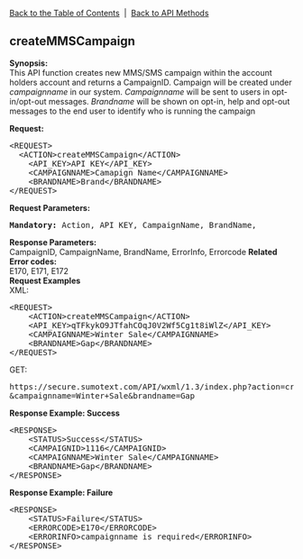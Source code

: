 <a href="/1.3/README.md">Back to the Table of Contents</a>&nbsp;&nbsp;|&nbsp;&nbsp;<a href="API_METHODS.md">Back to API Methods</a>
<h2>createMMSCampaign</h2>
<p><strong>Synopsis:</strong><br />
This API function creates new MMS/SMS campaign within the account holders account and returns a CampaignID. 
Campaign will be created under <i>campaignname</i> in our system. <i>Campaignname</i> will be sent to users in opt-in/opt-out messages. 
<i>Brandname</i> will be shown on opt-in, help and opt-out messages to the end user to identify who is running the campaign 

<div><strong>Request:</strong></div>
<pre>&lt;REQUEST&gt;
  &lt;ACTION&gt;createMMSCampaign&lt;/ACTION&gt;
	&lt;API_KEY&gt;API KEY&lt;/API_KEY&gt;
	&lt;CAMPAIGNNAME&gt;Camapign Name&lt;/CAMPAIGNNAME&gt;
	&lt;BRANDNAME&gt;Brand&lt;/BRANDNAME&gt;
&lt;/REQUEST&gt;</pre>
<div><strong>Request Parameters:</strong></div>
<pre><strong>Mandatory:</strong> Action, API_KEY, CampaignName, BrandName,</pre>
<strong>Response Parameters:</strong><br />
CampaignID, CampaignName, BrandName, ErrorInfo, Errorcode
<strong>Related Error codes:</strong><br />
E170, E171, E172
<div><strong>Request Examples</strong></div>
XML:
<pre>&lt;REQUEST&gt;
	&lt;ACTION&gt;createMMSCampaign&lt;/ACTION&gt;
	&lt;API_KEY&gt;qTFkykO9JTfahCOqJ0V2Wf5Cg1t8iWlZ&lt;/API_KEY&gt;
	&lt;CAMPAIGNNAME&gt;Winter Sale&lt;/CAMPAIGNNAME&gt;
	&lt;BRANDNAME&gt;Gap&lt;/BRANDNAME&gt;
&lt;/REQUEST&gt;</pre>
GET:
<pre>https://secure.sumotext.com/API/wxml/1.3/index.php?action=createmmscampaign&api_key=qTFkykO9JTfahCOqJ0V2Wf5Cg1t8iWlZ
&campaignname=Winter+Sale&brandname=Gap</pre>
<div><strong>Response Example: Success</strong></div>
<pre>&lt;RESPONSE&gt;
	&lt;STATUS&gt;Success&lt;/STATUS&gt;
	&lt;CAMPAIGNID&gt;1116&lt;/CAMPAIGNID&gt;
	&lt;CAMPAIGNNAME&gt;Winter Sale&lt;/CAMPAIGNNAME&gt;
 	&lt;BRANDNAME&gt;Gap&lt;/BRANDNAME&gt;
&lt;/RESPONSE&gt;</pre>
<div><strong>Response Example: Failure</strong></div>
<pre>&lt;RESPONSE&gt;
	&lt;STATUS&gt;Failure&lt;/STATUS&gt;
	&lt;ERRORCODE&gt;E170&lt;/ERRORCODE&gt;
	&lt;ERRORINFO&gt;campaignname is required&lt;/ERRORINFO&gt;
&lt;/RESPONSE&gt;</pre>

